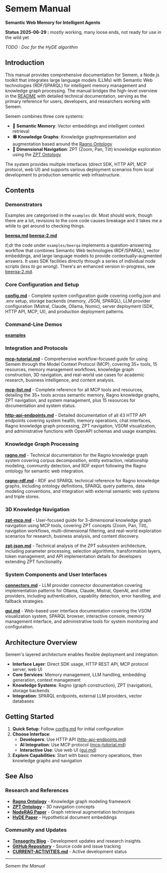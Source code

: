 # Semem Manual

**Semantic Web Memory for Intelligent Agents**

**Status 2025-06-29 :** mostly working, many loose ends, not ready for use in the wild yet

*TODO : Doc for the HyDE algorithm*

## Introduction

This manual provides comprehensive documentation for Semem, a Node.js toolkit that integrates large language models (LLMs) with Semantic Web technologies (RDF/SPARQL) for intelligent memory management and knowledge graph processing. The manual bridges the high-level overview in the [README](../../README.md) with detailed technical documentation, serving as the primary reference for users, developers, and researchers working with Semem.

Semem combines three core systems:
- **🧠 Semantic Memory**: Vector embeddings and intelligent context retrieval
- **🕸️ Knowledge Graphs**: Knowledge graphrepresentation and augmentation based around the [Ragno Ontology](https://github.com/danja/ragno)
- **🧭 Dimensional Navigation**: ZPT (Zoom, Pan, Tilt) knowledge exploration using the [ZPT Ontology](https://github.com/danja/zpt)

The system provides multiple interfaces (direct SDK, HTTP API, MCP protocol, web UI) and supports various deployment scenarios from local development to production semantic web infrastructure.

## Contents

### Demonstrators

Examples are categorised in the `examples` dir. Most should work, though there are a lot, revisions to the core code causes breakage and it takes me a while to get around to checking things.

**[beerqa.md](beerqa.md) [beerqa-2.md](beerqa-2.md)** 

*tl;dr* the code under `examples/beerqa` implements a question-answering workflow that combines Semantic Web technologies (RDF/SPARQL), vector embeddings, and large language models to provide contextually-augmented answers. It uses SDK facilities directly through a series of individual node scripts (*less to go wrong*). There's an enhanced version in-progress, see [beerqa-2.md](beerqa-2.md).

### Core Configuration and Setup

**[config.md](config.md)** - Complete system configuration guide covering config.json and .env setup, storage backends (memory, JSON, SPARQL), LLM provider configuration (Mistral, Claude, Ollama, Nomic), server deployment (SDK, HTTP API, MCP, UI), and production deployment patterns.

### Command-Line Demos

**[examples](../../examples/README.md)**

### Integration and Protocols

**[mcp-tutorial.md](mcp-tutorial.md)** - Comprehensive workflow-focused guide for using Semem through the Model Context Protocol (MCP), covering 35+ tools, 15 resources, memory management workflows, knowledge graph construction, 3D navigation, and real-world use cases for academic research, business intelligence, and content analysis.

**[mcp-list.md](mcp-list.md)** - Complete reference for all MCP tools and resources, detailing the 35+ tools across semantic memory, Ragno knowledge graphs, ZPT navigation, and system management, plus 15 resources for documentation and system status.

**[http-api-endpoints.md](http-api-endpoints.md)** - Detailed documentation of all 43 HTTP API endpoints covering system health, memory operations, chat interfaces, Ragno knowledge graph processing, ZPT navigation, VSOM visualization, and administrative functions with OpenAPI schemas and usage examples.

### Knowledge Graph Processing

**[ragno.md](ragno.md)** - Technical documentation for the Ragno knowledge graph system covering corpus decomposition, entity extraction, relationship modeling, community detection, and RDF export following the Ragno ontology for semantic web integration.

**[ragno-rdf.md](ragno-rdf.md)** - RDF and SPARQL technical reference for Ragno knowledge graphs, including ontology definitions, SPARQL query patterns, data modeling conventions, and integration with external semantic web systems and triple stores.

### 3D Knowledge Navigation

**[zpt-mcp.md](zpt-mcp.md)** - User-focused guide for 3-dimensional knowledge graph navigation using MCP tools, covering ZPT concepts (Zoom, Pan, Tilt), navigation workflows, multi-dimensional filtering, and real-world exploration scenarios for research, business analysis, and content discovery.

**[zpt-json.md](zpt-json.md)** - Technical analysis of the ZPT subsystem architecture, including parameter processing, selection algorithms, transformation layers, token management, and API implementation details for developers extending ZPT functionality.

### System Components and User Interfaces

**[connectors.md](connectors.md)** - LLM provider connector documentation covering implementation patterns for Ollama, Claude, Mistral, OpenAI, and other providers, including authentication, capability detection, error handling, and fallback strategies.

**[gui.md](gui.md)** - Web-based user interface documentation covering the VSOM visualization system, SPARQL browser, interactive console, memory management interface, and administrative tools for system monitoring and configuration.

## Architecture Overview

Semem's layered architecture enables flexible deployment and integration:

- **Interface Layer**: Direct SDK usage, HTTP REST API, MCP protocol server, web UI
- **Core Services**: Memory management, LLM handling, embedding generation, context management
- **Knowledge Systems**: Ragno (graph construction), ZPT (navigation), storage backends
- **Integration**: SPARQL endpoints, external LLM providers, vector databases

## Getting Started

1. **Quick Setup**: Follow [config.md](config.md) for initial configuration
2. **Choose Interface**: 
   - **Developers**: Use HTTP API ([http-api-endpoints.md](http-api-endpoints.md))
   - **AI Integration**: Use MCP protocol ([mcp-tutorial.md](mcp-tutorial.md))
   - **Interactive Use**: Use web UI ([gui.md](gui.md))
3. **Explore Capabilities**: Start with basic memory operations, then knowledge graphs and navigation

## See Also

### Research and References
- **[Ragno Ontology](https://github.com/danja/ragno)** - Knowledge graph modeling framework
- **[ZPT Ontology](https://github.com/danja/zpt)** - 3D navigation concepts
- **[NodeRAG Paper](https://arxiv.org/abs/2504.11544)** - Graph retrieval augmentation techniques
- **[HyDE Paper](https://arxiv.org/abs/2212.10496)** - Hypothetical document embeddings

### Community and Updates
- **[Tensegrity Blog](https://tensegrity.it)** - Development updates and research insights
- **[GitHub Repository](https://github.com/danja/semem)** - Source code and issue tracking
- **[CURRENT-ACTIVITIES.md](../../docs/CURRENT-ACTIVITY.md)** - Active development status

---

*Semem the Manual*

